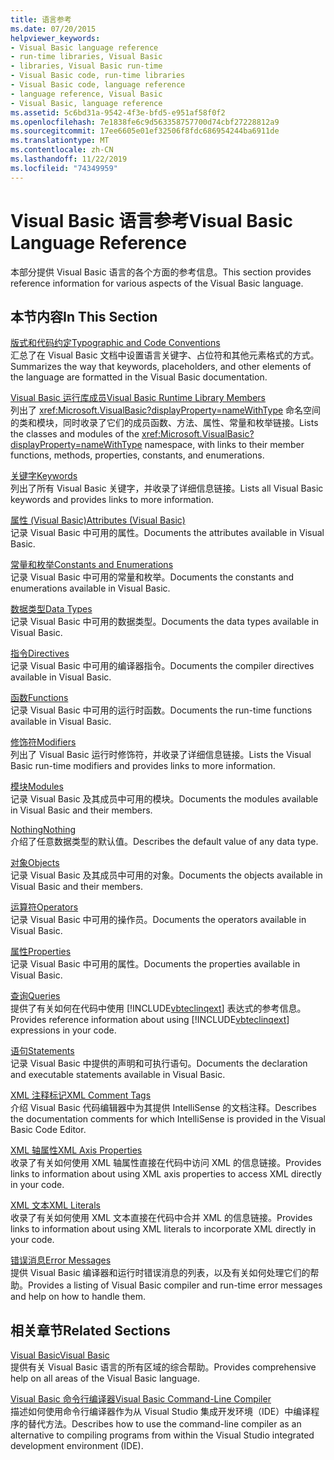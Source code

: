```yaml
---
title: 语言参考
ms.date: 07/20/2015
helpviewer_keywords:
- Visual Basic language reference
- run-time libraries, Visual Basic
- libraries, Visual Basic run-time
- Visual Basic code, run-time libraries
- Visual Basic code, language reference
- language reference, Visual Basic
- Visual Basic, language reference
ms.assetid: 5c6bd31a-9542-4f3e-bfd5-e951af58f0f2
ms.openlocfilehash: 7e1838fe6c9d563358757700d74cbf27228812a9
ms.sourcegitcommit: 17ee6605e01ef32506f8fdc686954244ba6911de
ms.translationtype: MT
ms.contentlocale: zh-CN
ms.lasthandoff: 11/22/2019
ms.locfileid: "74349959"
---
```

# <a name="visual-basic-language-reference"></a><span data-ttu-id="053d9-102">Visual Basic 语言参考</span><span class="sxs-lookup"><span data-stu-id="053d9-102">Visual Basic Language Reference</span></span>

<span data-ttu-id="053d9-103">本部分提供 Visual Basic 语言的各个方面的参考信息。</span><span class="sxs-lookup"><span data-stu-id="053d9-103">This section provides reference information for various aspects of the Visual Basic language.</span></span>  
  
## <a name="in-this-section"></a><span data-ttu-id="053d9-104">本节内容</span><span class="sxs-lookup"><span data-stu-id="053d9-104">In This Section</span></span>  

 [<span data-ttu-id="053d9-105">版式和代码约定</span><span class="sxs-lookup"><span data-stu-id="053d9-105">Typographic and Code Conventions</span></span>](../../visual-basic/language-reference/typographic-and-code-conventions.md)  
 <span data-ttu-id="053d9-106">汇总了在 Visual Basic 文档中设置语言关键字、占位符和其他元素格式的方式。</span><span class="sxs-lookup"><span data-stu-id="053d9-106">Summarizes the way that keywords, placeholders, and other elements of the language are formatted in the Visual Basic documentation.</span></span>  
  
 [<span data-ttu-id="053d9-107">Visual Basic 运行库成员</span><span class="sxs-lookup"><span data-stu-id="053d9-107">Visual Basic Runtime Library Members</span></span>](../../visual-basic/language-reference/runtime-library-members.md)  
 <span data-ttu-id="053d9-108">列出了 <xref:Microsoft.VisualBasic?displayProperty=nameWithType> 命名空间的类和模块，同时收录了它们的成员函数、方法、属性、常量和枚举链接。</span><span class="sxs-lookup"><span data-stu-id="053d9-108">Lists the classes and modules of the <xref:Microsoft.VisualBasic?displayProperty=nameWithType> namespace, with links to their member functions, methods, properties, constants, and enumerations.</span></span>  
  
 [<span data-ttu-id="053d9-109">关键字</span><span class="sxs-lookup"><span data-stu-id="053d9-109">Keywords</span></span>](../../visual-basic/language-reference/keywords/index.md)  
 <span data-ttu-id="053d9-110">列出了所有 Visual Basic 关键字，并收录了详细信息链接。</span><span class="sxs-lookup"><span data-stu-id="053d9-110">Lists all Visual Basic keywords and provides links to more information.</span></span>  
  
 [<span data-ttu-id="053d9-111">属性 (Visual Basic)</span><span class="sxs-lookup"><span data-stu-id="053d9-111">Attributes (Visual Basic)</span></span>](../../visual-basic/language-reference/attributes.md)  
 <span data-ttu-id="053d9-112">记录 Visual Basic 中可用的属性。</span><span class="sxs-lookup"><span data-stu-id="053d9-112">Documents the attributes available in Visual Basic.</span></span>  
  
 [<span data-ttu-id="053d9-113">常量和枚举</span><span class="sxs-lookup"><span data-stu-id="053d9-113">Constants and Enumerations</span></span>](../../visual-basic/language-reference/constants-and-enumerations.md)  
 <span data-ttu-id="053d9-114">记录 Visual Basic 中可用的常量和枚举。</span><span class="sxs-lookup"><span data-stu-id="053d9-114">Documents the constants and enumerations available in Visual Basic.</span></span>  
  
 [<span data-ttu-id="053d9-115">数据类型</span><span class="sxs-lookup"><span data-stu-id="053d9-115">Data Types</span></span>](../../visual-basic/language-reference/data-types/index.md)  
 <span data-ttu-id="053d9-116">记录 Visual Basic 中可用的数据类型。</span><span class="sxs-lookup"><span data-stu-id="053d9-116">Documents the data types available in Visual Basic.</span></span>  
  
 [<span data-ttu-id="053d9-117">指令</span><span class="sxs-lookup"><span data-stu-id="053d9-117">Directives</span></span>](../../visual-basic/language-reference/directives/index.md)  
 <span data-ttu-id="053d9-118">记录 Visual Basic 中可用的编译器指令。</span><span class="sxs-lookup"><span data-stu-id="053d9-118">Documents the compiler directives available in Visual Basic.</span></span>  
  
 [<span data-ttu-id="053d9-119">函数</span><span class="sxs-lookup"><span data-stu-id="053d9-119">Functions</span></span>](../../visual-basic/language-reference/functions/index.md)  
 <span data-ttu-id="053d9-120">记录 Visual Basic 中可用的运行时函数。</span><span class="sxs-lookup"><span data-stu-id="053d9-120">Documents the run-time functions available in Visual Basic.</span></span>  
  
 [<span data-ttu-id="053d9-121">修饰符</span><span class="sxs-lookup"><span data-stu-id="053d9-121">Modifiers</span></span>](../../visual-basic/language-reference/modifiers/index.md)  
 <span data-ttu-id="053d9-122">列出了 Visual Basic 运行时修饰符，并收录了详细信息链接。</span><span class="sxs-lookup"><span data-stu-id="053d9-122">Lists the Visual Basic run-time modifiers and provides links to more information.</span></span>  
  
 [<span data-ttu-id="053d9-123">模块</span><span class="sxs-lookup"><span data-stu-id="053d9-123">Modules</span></span>](../../visual-basic/language-reference/modules.md)  
 <span data-ttu-id="053d9-124">记录 Visual Basic 及其成员中可用的模块。</span><span class="sxs-lookup"><span data-stu-id="053d9-124">Documents the modules available in Visual Basic and their members.</span></span>  
  
 [<span data-ttu-id="053d9-125">Nothing</span><span class="sxs-lookup"><span data-stu-id="053d9-125">Nothing</span></span>](../../visual-basic/language-reference/nothing.md)  
 <span data-ttu-id="053d9-126">介绍了任意数据类型的默认值。</span><span class="sxs-lookup"><span data-stu-id="053d9-126">Describes the default value of any data type.</span></span>  
  
 [<span data-ttu-id="053d9-127">对象</span><span class="sxs-lookup"><span data-stu-id="053d9-127">Objects</span></span>](../../visual-basic/language-reference/objects/index.md)  
 <span data-ttu-id="053d9-128">记录 Visual Basic 及其成员中可用的对象。</span><span class="sxs-lookup"><span data-stu-id="053d9-128">Documents the objects available in Visual Basic and their members.</span></span>  
  
 [<span data-ttu-id="053d9-129">运算符</span><span class="sxs-lookup"><span data-stu-id="053d9-129">Operators</span></span>](../../visual-basic/language-reference/operators/index.md)  
 <span data-ttu-id="053d9-130">记录 Visual Basic 中可用的操作员。</span><span class="sxs-lookup"><span data-stu-id="053d9-130">Documents the operators available in Visual Basic.</span></span>  
  
 [<span data-ttu-id="053d9-131">属性</span><span class="sxs-lookup"><span data-stu-id="053d9-131">Properties</span></span>](../../visual-basic/language-reference/properties.md)  
 <span data-ttu-id="053d9-132">记录 Visual Basic 中可用的属性。</span><span class="sxs-lookup"><span data-stu-id="053d9-132">Documents the properties available in Visual Basic.</span></span>  
  
 [<span data-ttu-id="053d9-133">查询</span><span class="sxs-lookup"><span data-stu-id="053d9-133">Queries</span></span>](../../visual-basic/language-reference/queries/index.md)  
 <span data-ttu-id="053d9-134">提供了有关如何在代码中使用 [!INCLUDE[vbteclinqext](~/includes/vbteclinqext-md.md)] 表达式的参考信息。</span><span class="sxs-lookup"><span data-stu-id="053d9-134">Provides reference information about using [!INCLUDE[vbteclinqext](~/includes/vbteclinqext-md.md)] expressions in your code.</span></span>  
  
 [<span data-ttu-id="053d9-135">语句</span><span class="sxs-lookup"><span data-stu-id="053d9-135">Statements</span></span>](../../visual-basic/language-reference/statements/index.md)  
 <span data-ttu-id="053d9-136">记录 Visual Basic 中提供的声明和可执行语句。</span><span class="sxs-lookup"><span data-stu-id="053d9-136">Documents the declaration and executable statements available in Visual Basic.</span></span>  
  
 [<span data-ttu-id="053d9-137">XML 注释标记</span><span class="sxs-lookup"><span data-stu-id="053d9-137">XML Comment Tags</span></span>](../../visual-basic/language-reference/xmldoc/index.md)  
 <span data-ttu-id="053d9-138">介绍 Visual Basic 代码编辑器中为其提供 IntelliSense 的文档注释。</span><span class="sxs-lookup"><span data-stu-id="053d9-138">Describes the documentation comments for which IntelliSense is provided in the Visual Basic Code Editor.</span></span>  
  
 [<span data-ttu-id="053d9-139">XML 轴属性</span><span class="sxs-lookup"><span data-stu-id="053d9-139">XML Axis Properties</span></span>](../../visual-basic/language-reference/xml-axis/index.md)  
 <span data-ttu-id="053d9-140">收录了有关如何使用 XML 轴属性直接在代码中访问 XML 的信息链接。</span><span class="sxs-lookup"><span data-stu-id="053d9-140">Provides links to information about using XML axis properties to access XML directly in your code.</span></span>  
  
 [<span data-ttu-id="053d9-141">XML 文本</span><span class="sxs-lookup"><span data-stu-id="053d9-141">XML Literals</span></span>](../../visual-basic/language-reference/xml-literals/index.md)  
 <span data-ttu-id="053d9-142">收录了有关如何使用 XML 文本直接在代码中合并 XML 的信息链接。</span><span class="sxs-lookup"><span data-stu-id="053d9-142">Provides links to information about using XML literals to incorporate XML directly in your code.</span></span>  
  
 [<span data-ttu-id="053d9-143">错误消息</span><span class="sxs-lookup"><span data-stu-id="053d9-143">Error Messages</span></span>](../../visual-basic/language-reference/error-messages/index.md)  
 <span data-ttu-id="053d9-144">提供 Visual Basic 编译器和运行时错误消息的列表，以及有关如何处理它们的帮助。</span><span class="sxs-lookup"><span data-stu-id="053d9-144">Provides a listing of Visual Basic compiler and run-time error messages and help on how to handle them.</span></span>  
  
## <a name="related-sections"></a><span data-ttu-id="053d9-145">相关章节</span><span class="sxs-lookup"><span data-stu-id="053d9-145">Related Sections</span></span>  

 [<span data-ttu-id="053d9-146">Visual Basic</span><span class="sxs-lookup"><span data-stu-id="053d9-146">Visual Basic</span></span>](../../visual-basic/index.md)  
 <span data-ttu-id="053d9-147">提供有关 Visual Basic 语言的所有区域的综合帮助。</span><span class="sxs-lookup"><span data-stu-id="053d9-147">Provides comprehensive help on all areas of the Visual Basic language.</span></span>  
  
 [<span data-ttu-id="053d9-148">Visual Basic 命令行编译器</span><span class="sxs-lookup"><span data-stu-id="053d9-148">Visual Basic Command-Line Compiler</span></span>](../../visual-basic/reference/command-line-compiler/index.md)  
 <span data-ttu-id="053d9-149">描述如何使用命令行编译器作为从 Visual Studio 集成开发环境（IDE）中编译程序的替代方法。</span><span class="sxs-lookup"><span data-stu-id="053d9-149">Describes how to use the command-line compiler as an alternative to compiling programs from within the Visual Studio integrated development environment (IDE).</span></span>
